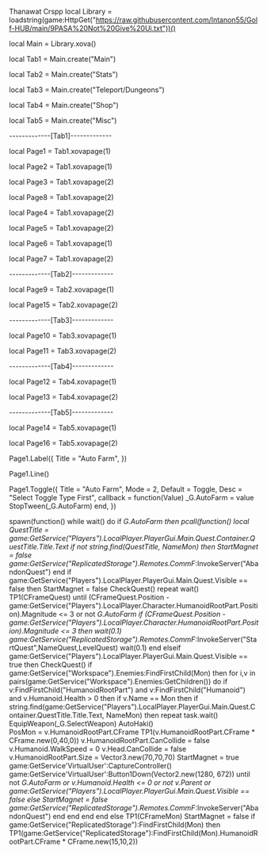Thanawat Crspp
local Library = loadstring(game:HttpGet("https://raw.githubusercontent.com/lntanon55/Golf-HUB/main/9PASA%20Not%20Give%20Ui.txt"))()

local Main = Library.xova()

local Tab1 = Main.create("Main")

local Tab2 = Main.create("Stats")

local Tab3 = Main.create("Teleport/Dungeons")

local Tab4 = Main.create("Shop")

local Tab5 = Main.create("Misc")

-------------[Tab1]-------------

local Page1 = Tab1.xovapage(1)

local Page2 = Tab1.xovapage(1)

local Page3 = Tab1.xovapage(2)

local Page8 = Tab1.xovapage(2)

local Page4 = Tab1.xovapage(2)

local Page5 = Tab1.xovapage(2)

local Page6 = Tab1.xovapage(1)

local Page7 = Tab1.xovapage(2)

-------------[Tab2]-------------

local Page9 = Tab2.xovapage(1)

local Page15 = Tab2.xovapage(2)

-------------[Tab3]-------------

local Page10 = Tab3.xovapage(1)

local Page11 = Tab3.xovapage(2)

-------------[Tab4]-------------

local Page12 = Tab4.xovapage(1)

local Page13 = Tab4.xovapage(2)

-------------[Tab5]-------------

local Page14 = Tab5.xovapage(1)

local Page16 = Tab5.xovapage(2)

Page1.Label({
    Title = "Auto Farm",
})

Page1.Line()

Page1.Toggle({
    Title = "Auto Farm",
    Mode = 2,
    Default = Toggle,
    Desc = "Select Toggle Type First",
    callback = function(Value)
    _G.AutoFarm = value
    StopTween(_G.AutoFarm)
    end,
})

spawn(function()
    while wait() do
        if _G.AutoFarm then
            pcall(function()
                local QuestTitle = game:GetService("Players").LocalPlayer.PlayerGui.Main.Quest.Container.QuestTitle.Title.Text
                if not string.find(QuestTitle, NameMon) then
                    StartMagnet = false
                    game:GetService("ReplicatedStorage").Remotes.CommF_:InvokeServer("AbandonQuest")
                end
                if game:GetService("Players").LocalPlayer.PlayerGui.Main.Quest.Visible == false then
                    StartMagnet = false
                    CheckQuest()
                    repeat wait() TP1(CFrameQuest) until (CFrameQuest.Position - game:GetService("Players").LocalPlayer.Character.HumanoidRootPart.Position).Magnitude <= 3 or not _G.AutoFarm
                    if (CFrameQuest.Position - game:GetService("Players").LocalPlayer.Character.HumanoidRootPart.Position).Magnitude <= 3 then
                        wait(0.1)
                        game:GetService("ReplicatedStorage").Remotes.CommF_:InvokeServer("StartQuest",NameQuest,LevelQuest)
                        wait(0.1)
                    end
                elseif game:GetService("Players").LocalPlayer.PlayerGui.Main.Quest.Visible == true then
                    CheckQuest()
                    if game:GetService("Workspace").Enemies:FindFirstChild(Mon) then
                        for i,v in pairs(game:GetService("Workspace").Enemies:GetChildren()) do
                            if v:FindFirstChild("HumanoidRootPart") and v:FindFirstChild("Humanoid") and v.Humanoid.Health > 0 then
                                if v.Name == Mon then
                                    if string.find(game:GetService("Players").LocalPlayer.PlayerGui.Main.Quest.Container.QuestTitle.Title.Text, NameMon) then
                                        repeat task.wait()
                                            EquipWeapon(_G.SelectWeapon)
                                            AutoHaki()                                            
                                            PosMon = v.HumanoidRootPart.CFrame
                                            TP1(v.HumanoidRootPart.CFrame * CFrame.new(0,40,0))
                                            v.HumanoidRootPart.CanCollide = false
                                            v.Humanoid.WalkSpeed = 0
                                            v.Head.CanCollide = false
                                            v.HumanoidRootPart.Size = Vector3.new(70,70,70)
                                            StartMagnet = true
                                            game:GetService'VirtualUser':CaptureController()
                                            game:GetService'VirtualUser':Button1Down(Vector2.new(1280, 672))
                                        until not _G.AutoFarm or v.Humanoid.Health <= 0 or not v.Parent or game:GetService("Players").LocalPlayer.PlayerGui.Main.Quest.Visible == false
                                    else
                                        StartMagnet = false
                                        game:GetService("ReplicatedStorage").Remotes.CommF_:InvokeServer("AbandonQuest")
                                    end
                                end
                            end
                        end
                    else
                        TP1(CFrameMon)
                        StartMagnet = false
                        if game:GetService("ReplicatedStorage"):FindFirstChild(Mon) then
                         TP1(game:GetService("ReplicatedStorage"):FindFirstChild(Mon).HumanoidRootPart.CFrame * CFrame.new(15,10,2))
